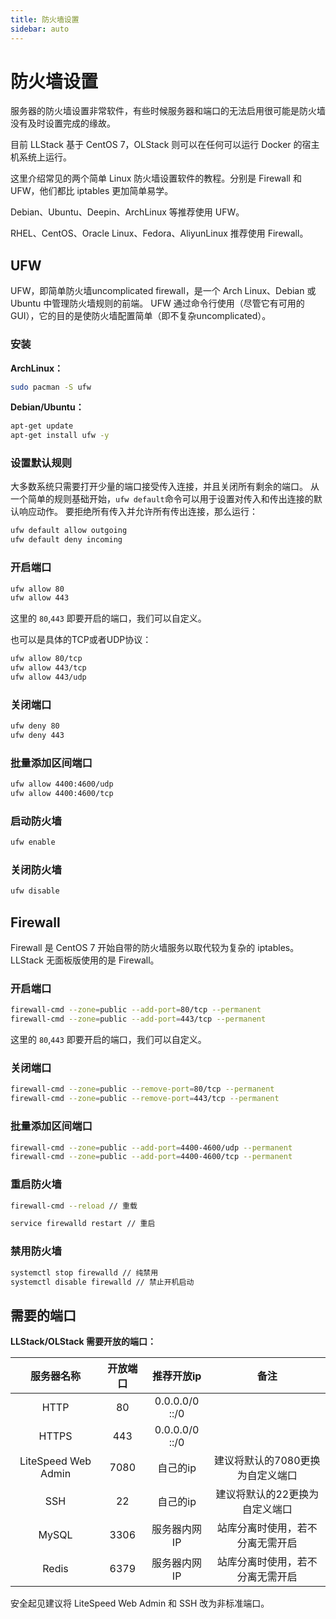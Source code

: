 ```yaml
---
title: 防火墙设置
sidebar: auto
---
```


# 防火墙设置

服务器的防火墙设置非常软件，有些时候服务器和端口的无法启用很可能是防火墙没有及时设置完成的缘故。

目前 LLStack 基于 CentOS 7，OLStack 则可以在任何可以运行 Docker 的宿主机系统上运行。

这里介绍常见的两个简单 Linux 防火墙设置软件的教程。分别是 Firewall 和 UFW，他们都比 iptables 更加简单易学。 

Debian、Ubuntu、Deepin、ArchLinux 等推荐使用 UFW。

RHEL、CentOS、Oracle Linux、Fedora、AliyunLinux 推荐使用 Firewall。

## UFW

UFW，即简单防火墙uncomplicated firewall，是一个 Arch Linux、Debian 或 Ubuntu 中管理防火墙规则的前端。 UFW 通过命令行使用（尽管它有可用的 GUI），它的目的是使防火墙配置简单（即不复杂uncomplicated）。

### 安装

**ArchLinux：**

```bash
sudo pacman -S ufw
```

**Debian/Ubuntu：**

```bash
apt-get update 
apt-get install ufw -y
```

### 设置默认规则

大多数系统只需要打开少量的端口接受传入连接，并且关闭所有剩余的端口。 从一个简单的规则基础开始，`ufw default`命令可以用于设置对传入和传出连接的默认响应动作。 要拒绝所有传入并允许所有传出连接，那么运行：

```bash
ufw default allow outgoing
ufw default deny incoming
```

### 开启端口

```bash
ufw allow 80
ufw allow 443
```

这里的 `80`,`443` 即要开启的端口，我们可以自定义。

也可以是具体的TCP或者UDP协议：

```bash
ufw allow 80/tcp
ufw allow 443/tcp
ufw allow 443/udp
```

### 关闭端口

```bash
ufw deny 80
ufw deny 443
```

### 批量添加区间端口

```bash
ufw allow 4400:4600/udp
ufw allow 4400:4600/tcp
```

### 启动防火墙

```bash
ufw enable
```

### 关闭防火墙

```bash
ufw disable
```

## Firewall

Firewall 是 CentOS 7 开始自带的防火墙服务以取代较为复杂的 iptables。 LLStack 无面板版使用的是 Firewall。

### 开启端口

```bash
firewall-cmd --zone=public --add-port=80/tcp --permanent
firewall-cmd --zone=public --add-port=443/tcp --permanent
```

这里的 `80`,`443` 即要开启的端口，我们可以自定义。

### 关闭端口

```bash
firewall-cmd --zone=public --remove-port=80/tcp --permanent
firewall-cmd --zone=public --remove-port=443/tcp --permanent
```

### 批量添加区间端口

```bash
firewall-cmd --zone=public --add-port=4400-4600/udp --permanent
firewall-cmd --zone=public --add-port=4400-4600/tcp --permanent
```

### 重启防火墙

```bash
firewall-cmd --reload // 重载

service firewalld restart // 重启
```

### 禁用防火墙

```bash
systemctl stop firewalld // 纯禁用
systemctl disable firewalld // 禁止开机启动
```

## 需要的端口

**LLStack/OLStack 需要开放的端口：**

|     服务器名称      | 开放端口 |   推荐开放ip    |               备注               |
| :-----------------: | :------: | :-------------: | :------------------------------: |
|        HTTP         |    80    | 0.0.0.0/0  ::/0 |                                  |
|        HTTPS        |   443    | 0.0.0.0/0  ::/0 |                                  |
| LiteSpeed Web Admin |   7080   |    自己的ip     | 建议将默认的7080更换为自定义端口 |
|         SSH         |    22    |    自己的ip     |  建议将默认的22更换为自定义端口  |
|        MySQL        |   3306   |  服务器内网IP   | 站库分离时使用，若不分离无需开启 |
|        Redis        |   6379   |  服务器内网IP   | 站库分离时使用，若不分离无需开启 |

安全起见建议将 LiteSpeed Web Admin 和 SSH 改为非标准端口。